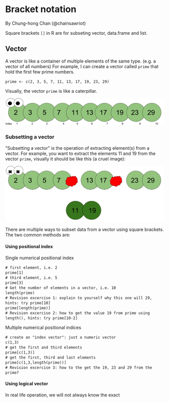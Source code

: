 # Bracket notation
By Chung-hong Chan (@chainsawriot)

Square brackets `[]` in R are for subseting vector, data.frame and list.

## Vector

A vector is like a container of multiple elements of the same type. (e.g. a vector of all numbers) For example, I can create a vector called `prime` that hold the first few prime numbers.

```{r}
prime <- c(2, 3, 5, 7, 11, 13, 17, 19, 23, 29)
```
Visually, the vector `prime` is like a caterpillar.

![](./imgs/caterpillar.png "Bug?")

### Subsetting a vector

"Subsetting a vector" is the operation of extracting element(s) from a vector. For example, you want to extract the elements 11 and 19 from the vector `prime`, visually it should be like this (a cruel image):

![](./imgs/subsetting.png "debug?")


There are multiple ways to subset data from a vector using square brackets. The two common methods are:

#### Using positional index

Single numerical positional index

```{r}
# first element, i.e. 2
prime[1]
# third element, i.e. 5
prime[3]
# Get the number of elements in a vector, i.e. 10
length(prime)
# Revision excercise 1: explain to yourself why this one will 29, hints: try prime[10]
prime[length(prime)]
# Revision excercise 2: how to get the value 19 from prime using length(), hints: try prime[10-2]
```

Multiple numerical positional indices

```{r}
# create an "index vector": just a numeric vector
c(1,3)
# get the first and third elements
prime[c(1,3)]
# get the first, third and last elements
prime[c(1,3,length(prime))]
# Revision excercise 3: how to the get the 19, 23 and 29 from the prime?
```

#### Using logical vector

In real life operation, we will not always know the exact 
